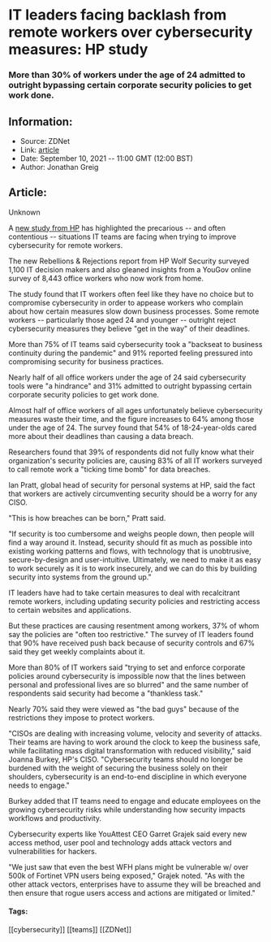 # IT leaders facing backlash from remote workers over cybersecurity measures: HP study
### More than 30% of workers under the age of 24 admitted to outright bypassing certain corporate security policies to get work done.

## Information:
+ Source: ZDNet
+ Link: [article](https://www.zdnet.com/article/it-leaders-facing-backlash-from-remote-workers-over-cybersecurity-measures-hp-study/)
+ Date: September 10, 2021 -- 11:00 GMT (12:00 BST)
+ Author: Jonathan Greig


## Article:
Unknown

A [new study from HP](https://www.hp.com/us-en/security/endpoint-security-solutions.html?jumpid=va_18a6237081) has highlighted the precarious -- and often contentious -- situations IT teams are facing when trying to improve cybersecurity for remote workers. 

The new Rebellions & Rejections report from HP Wolf Security surveyed 1,100 IT decision makers and also gleaned insights from a YouGov online survey of 8,443 office workers who now work from home. 

The study found that IT workers often feel like they have no choice but to compromise cybersecurity in order to appease workers who complain about how certain measures slow down business processes. Some remote workers -- particularly those aged 24 and younger -- outright reject cybersecurity measures they believe "get in the way" of their deadlines. 

More than 75% of IT teams said cybersecurity took a "backseat to business continuity during the pandemic" and 91% reported feeling pressured into compromising security for business practices. 

Nearly half of all office workers under the age of 24 said cybersecurity tools were "a hindrance" and 31% admitted to outright bypassing certain corporate security policies to get work done. 

Almost half of office workers of all ages unfortunately believe cybersecurity measures waste their time, and the figure increases to 64% among those under the age of 24. The survey found that 54% of 18-24-year-olds cared more about their deadlines than causing a data breach. 

Researchers found that 39% of respondents did not fully know what their organization's security policies are, causing 83% of all IT workers surveyed to call remote work a "ticking time bomb" for data breaches. 






Ian Pratt, global head of security for personal systems at HP, said the fact that workers are actively circumventing security should be a worry for any CISO. 

"This is how breaches can be born," Pratt said.

"If security is too cumbersome and weighs people down, then people will find a way around it. Instead, security should fit as much as possible into existing working patterns and flows, with technology that is unobtrusive, secure-by-design and user-intuitive. Ultimately, we need to make it as easy to work securely as it is to work insecurely, and we can do this by building security into systems from the ground up."

IT leaders have had to take certain measures to deal with recalcitrant remote workers, including updating security policies and restricting access to certain websites and applications. 

But these practices are causing resentment among workers, 37% of whom say the policies are "often too restrictive." The survey of IT leaders found that 90% have received push back because of security controls and 67% said they get weekly complaints about it. 

More than 80% of IT workers said "trying to set and enforce corporate policies around cybersecurity is impossible now that the lines between personal and professional lives are so blurred" and the same number of respondents said security had become a "thankless task." 

Nearly 70% said they were viewed as "the bad guys" because of the restrictions they impose to protect workers. 

"CISOs are dealing with increasing volume, velocity and severity of attacks. Their teams are having to work around the clock to keep the business safe, while facilitating mass digital transformation with reduced visibility," said Joanna Burkey, HP's CISO. "Cybersecurity teams should no longer be burdened with the weight of securing the business solely on their shoulders, cybersecurity is an end-to-end discipline in which everyone needs to engage."

Burkey added that IT teams need to engage and educate employees on the growing cybersecurity risks while understanding how security impacts workflows and productivity. 

Cybersecurity experts like YouAttest CEO Garret Grajek said every new access method, user pool and technology adds attack vectors and vulnerabilities for hackers. 

"We just saw that even the best WFH plans might be vulnerable w/ over 500k of Fortinet VPN users being exposed," Grajek noted. "As with the other attack vectors, enterprises have to assume they will be breached and then ensure that rogue users access and actions are mitigated or limited."





#### Tags:
[[cybersecurity]] [[teams]] [[ZDNet]]

